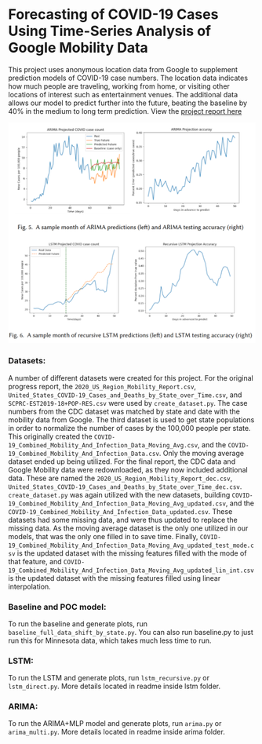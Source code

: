 # Forecasting of COVID-19 Cases Using Time-Series Analysis of Google Mobility Data

This project uses anonymous location data from Google to supplement prediction models of COVID-19 case numbers. The location data indicates how much people are traveling, working from home, or visiting other locations of interest such as entertainment venues. The additional data allows our model to predict further into the future, beating the baseline by 40% in the medium to long term prediction. View the [project report here](https://www.luisjguzman.com/media/Csci5525/Forecasting_of_COVID_19_Cases_Using_Time_Series_Analysis_of_Google_Mobility_Data.pdf)

![](./results.png)

### Datasets:
	
A number of different datasets were created for this project.  For the original progress report, the `2020_US_Region_Mobility_Report.csv`, `United_States_COVID-19_Cases_and_Deaths_by_State_over_Time.csv`, and `SCPRC-EST2019-18+POP-RES.csv` were used by `create_dataset.py`.  The case numbers from the CDC dataset was matched by state and date with the mobility data from Google.  The third dataset is used to get state populations in order to normalize the number of cases by the 100,000 people per state.  This originally created the `COVID-19_Combined_Mobility_And_Infection_Data_Moving_Avg.csv`, and the `COVID-19_Combined_Mobility_And_Infection_Data.csv`.  Only the moving average dataset ended up being utilized.  For the final report, the CDC data and Google Mobility data were redownloaded, as they now included additional data.  These are named the `2020_US_Region_Mobility_Report_dec.csv`, `United_States_COVID-19_Cases_and_Deaths_by_State_over_Time_dec.csv`.  `create_dataset.py` was again utilized with the new datasets, building `COVID-19_Combined_Mobility_And_Infection_Data_Moving_Avg_updated.csv`, and the `COVID-19_Combined_Mobility_And_Infection_Data_updated.csv`.  These datasets had some missing data, and were thus updated to replace the missing data.  As the moving average dataset is the only one utilized in our models, that was the only one filled in to save time.  Finally, `COVID-19_Combined_Mobility_And_Infection_Data_Moving_Avg_updated_test_mode.csv` is the updated dataset with the missing features filled with the mode of that feature, and `COVID-19_Combined_Mobility_And_Infection_Data_Moving_Avg_updated_lin_int.csv` is the updated dataset with the missing features filled using linear interpolation.

### Baseline and POC model:

To run the baseline and generate plots, run `baseline_full_data_shift_by_state.py`.  You can also run baseline.py to just run this for Minnesota data, which takes much less time to run.
	


### LSTM:

To run the LSTM and generate plots, run `lstm_recursive.py` or `lstm_direct.py`.  More details located in readme inside lstm folder.
	
	
### ARIMA:

To run the ARIMA+MLP model and generate plots, run `arima.py` or `arima_multi.py`.  More details located in readme inside arima folder.

